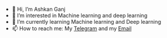- 👋 Hi, I’m Ashkan Ganj
- 👀 I’m interested in Machine learning and deep learning
- 🌱 I’m currently learning Machine learning and Deep learning
- 📫 How to reach me: My <a href="https://t.me/ashkan_ganj">Telegram</a> and my <a href="mailto:AshkanGanj@gmail.com">Email</a>

<!---
Ashkan-Agc/Ashkan-Agc is a ✨ special ✨ repository because its `README.md` (this file) appears on your GitHub profile.
You can click the Preview link to take a look at your changes.
--->
